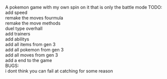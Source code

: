 A pokemon game with my own spin on it that is only the battle mode
TODO:\
add speed\
remake the moves fourmula\
remake the move methods\
duel type overhall\
add trainers\
add abilitys\
add all items from gen 3\
add all pokemon from gen 3\
add all moves from gen 3\
add a end to the game\
BUGS:\
i dont think you can fail at catching for some reason

